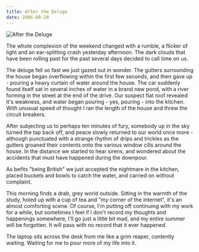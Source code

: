 ```yaml
---
title: After the Deluge
date: 2006-08-20
---
```


![After the Deluge](https://source.unsplash.com/s9CC2SKySJM/1600x900)

The whole complexion of the weekend changed with a rumble, a flicker of light and an ear-splitting crash yesterday afternoon. The dark clouds that have been rolling past for the past several days decided to call time on us.

The deluge fell so fast we just gazed out in wonder. The gutters surrounding the house began overflowing within the first few seconds, and then gave up - pouring a heavy curtain of water around the house. The car suddenly found itself sat in several inches of water in a brand new pond, with a river forming in the street at the end of the drive. Our suspect flat roof revealed it's weakness, and water began pouring - yes, pouring - into the kitchen. With unusual speed of thought I ran the length of the house and threw the circuit breakers.

After subjecting us to perhaps ten minutes of fury, somebody up in the sky turned the tap back off, and peace slowly returned to our world once more - although punctuated with a strange rhythm of drips and trickles as the gutters groaned their contents onto the various window cills around the house. In the distance we started to hear sirens, and wondered about the accidents that must have happened during the downpour.

As befits "being British" we just accepted the nightmare in the kitchen, placed buckets and bowls to catch the water, and carried on without complaint.

This morning finds a drab, grey world outside. Sitting in the warmth of the study, holed up with a cup of tea and "my corner of the internet", it's an almost comforting scene. Of course, I'm putting off continuing with my work for a while, but sometimes I feel if I don't record my thoughts and happenings somewhere, I'll go just a little bit mad, and my entire summer will be forgotten. It will pass with no record that it ever happened.

The laptop sits across the desk from me like a grim reaper, contently waiting. Waiting for me to pour more of my life into it.